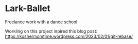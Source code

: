 # Lark-Ballet
Freelance work with a dance school

Workling on this project inpired this blog post:
https://koshermomtime.wordpress.com/2023/02/01/git-rebase/